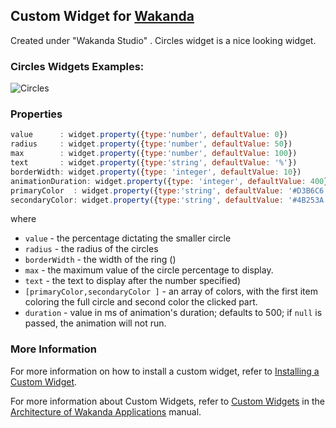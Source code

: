 ## Custom Widget for [Wakanda](http://wakanda.org)

Created under "Wakanda Studio" . Circles widget is a nice looking widget. 

### Circles Widgets Examples:

![Circles](http://lugolabs.com/static/circles.png)

### Properties
```js
value      : widget.property({type:'number', defaultValue: 0})
radius     : widget.property({type:'number', defaultValue: 50})
max        : widget.property({type:'number', defaultValue: 100})
text       : widget.property({type:'string', defaultValue: '%'})
borderWidth: widget.property({type: 'integer', defaultValue: 10})
animationDuration: widget.property({type: 'integer', defaultValue: 400})
primaryColor  : widget.property({type:'string', defaultValue: '#D3B6C6'})
secondaryColor: widget.property({type:'string', defaultValue: '#4B253A'})

```

where


* `value` 	- the percentage dictating the smaller circle
* `radius` 			- the radius of the circles
* `borderWidth` 			- the width of the ring ()
* `max`			- the maximum value of the circle percentage to display. 
* `text` 				- the text to display after the number  specified)
* `[primaryColor,secondaryColor ]` - an array of colors, with the first item coloring the full circle and second color  the clicked part. 
* `duration` 		- value in ms of animation's duration; defaults to 500; if `null` is passed, the animation will not run.


### More Information
For more information on how to install a custom widget, refer to [Installing a Custom Widget](http://doc.wakanda.org/WakandaStudio0/help/Title/en/page3869.html#1027761).

For more information about Custom Widgets, refer to [Custom Widgets](http://doc.wakanda.org/Wakanda0.v5/help/Title/en/page3863.html "Custom Widgets") in the [Architecture of Wakanda Applications](http://doc.wakanda.org/Wakanda0.v5/help/Title/en/page3844.html "Architecture of Wakanda Applications") manual.
